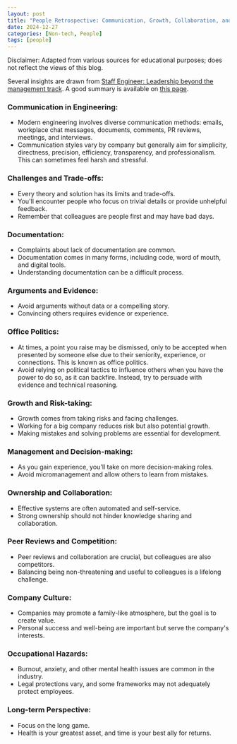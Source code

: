 ```yaml
---
layout: post
title: "People Retrospective: Communication, Growth, Collaboration, and Challenges"
date: 2024-12-27
categories: [Non-tech, People]
tags: [people]
---
```


Disclaimer: Adapted from various sources for educational purposes; does not reflect the views of this blog.

Several insights are drawn from [Staff Engineer: Leadership beyond the management track](https://staffeng.com/book). A good summary is available on [this page](https://github.com/mgp/book-notes/blob/master/staff-engineer.markdown#staff-projects).

### Communication in Engineering:
- Modern engineering involves diverse communication methods: emails, workplace chat messages, documents, comments, PR reviews, meetings, and interviews.
- Communication styles vary by company but generally aim for simplicity, directness, precision, efficiency, transparency, and professionalism. This can sometimes feel harsh and stressful.

### Challenges and Trade-offs:
- Every theory and solution has its limits and trade-offs.
- You'll encounter people who focus on trivial details or provide unhelpful feedback.
- Remember that colleagues are people first and may have bad days.

### Documentation:
- Complaints about lack of documentation are common.
- Documentation comes in many forms, including code, word of mouth, and digital tools.
- Understanding documentation can be a difficult process.

### Arguments and Evidence:
- Avoid arguments without data or a compelling story.
- Convincing others requires evidence or experience.

### Office Politics:
- At times, a point you raise may be dismissed, only to be accepted when presented by someone else due to their seniority, experience, or connections. This is known as office politics.
- Avoid relying on political tactics to influence others when you have the power to do so, as it can backfire. Instead, try to persuade with evidence and technical reasoning.

### Growth and Risk-taking:
- Growth comes from taking risks and facing challenges.
- Working for a big company reduces risk but also potential growth.
- Making mistakes and solving problems are essential for development.

### Management and Decision-making:
- As you gain experience, you'll take on more decision-making roles.
- Avoid micromanagement and allow others to learn from mistakes.

### Ownership and Collaboration:
- Effective systems are often automated and self-service.
- Strong ownership should not hinder knowledge sharing and collaboration.

### Peer Reviews and Competition:
- Peer reviews and collaboration are crucial, but colleagues are also competitors.
- Balancing being non-threatening and useful to colleagues is a lifelong challenge.

### Company Culture:
- Companies may promote a family-like atmosphere, but the goal is to create value.
- Personal success and well-being are important but serve the company's interests.

### Occupational Hazards:
- Burnout, anxiety, and other mental health issues are common in the industry.
- Legal protections vary, and some frameworks may not adequately protect employees.

### Long-term Perspective:
- Focus on the long game.
- Health is your greatest asset, and time is your best ally for returns.
